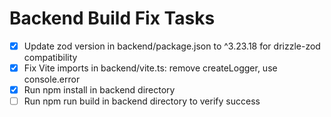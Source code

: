# Backend Build Fix Tasks

- [x] Update zod version in backend/package.json to ^3.23.18 for drizzle-zod compatibility
- [x] Fix Vite imports in backend/vite.ts: remove createLogger, use console.error
- [x] Run npm install in backend directory
- [ ] Run npm run build in backend directory to verify success
